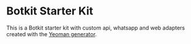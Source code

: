 # Botkit Starter Kit

This is a Botkit starter kit with custom api, whatsapp and web adapters created with the [Yeoman generator](https://github.com/howdyai/botkit/tree/master/packages/generator-botkit#readme).
